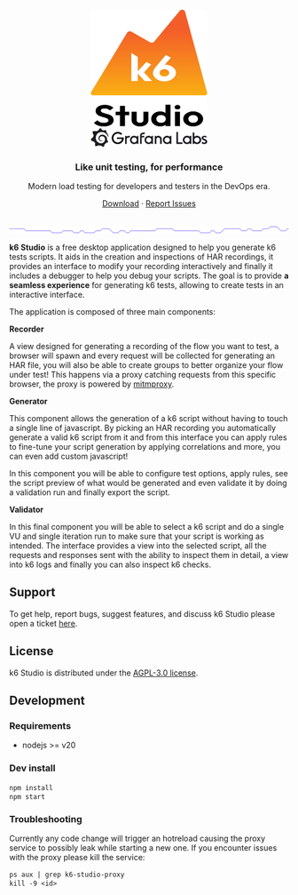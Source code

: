 <p align="center">
  <a href="https://k6.io/">
    <img src="assets/logo.svg" alt="k6" width="210" height="210" /><br>
    <img src="assets/grafana-labs.svg" alt="Grafana Labs" width="210" /><br>
  </a>
</p>

<h3 align="center">Like unit testing, for performance</h3>
<p align="center">Modern load testing for developers and testers in the DevOps era.</p>

<p align="center">
    <a href="https://github.com/grafana/k6-studio/releases">Download</a> ·
    <a href="https://github.com/grafana/k6-studio/issues">Report Issues</a>
</p>

<br/>
<img src="assets/github-hr.png" alt="---" />
<br/>

**k6 Studio** is a free desktop application designed to help you generate k6 tests scripts.
It aids in the creation and inspections of HAR recordings, it provides an interface to modify your recording interactively and finally it includes a debugger to help you debug your scripts.
The goal is to provide **a seamless experience** for generating k6 tests, allowing to create tests in an interactive interface.

The application is composed of three main components:

**Recorder**

A view designed for generating a recording of the flow you want to test, a browser will spawn and every request will be collected for generating an HAR file, you will also be able to create groups to better organize your flow under test!
This happens via a proxy catching requests from this specific browser, the proxy is powered by [mitmproxy](https://github.com/mitmproxy/mitmproxy).

**Generator**

This component allows the generation of a k6 script without having to touch a single line of javascript.
By picking an HAR recording you automatically generate a valid k6 script from it and from this interface you can apply rules to fine-tune your script generation by applying correlations and more, you can even add custom javascript!

In this component you will be able to configure test options, apply rules, see the script preview of what would be generated and even validate it by doing a validation run and finally export the script.

**Validator**

In this final component you will be able to select a k6 script and do a single VU and single iteration run to make sure that your script is working as intended.
The interface provides a view into the selected script, all the requests and responses sent with the ability to inspect them in detail, a view into k6 logs and finally you can also inspect k6 checks.

## Support

To get help, report bugs, suggest features, and discuss k6 Studio please open a ticket [here](https://github.com/grafana/k6-studio/issues).

## License

k6 Studio is distributed under the [AGPL-3.0 license](https://github.com/grafana/k6-studio/blob/master/LICENSE).

## Development

### Requirements

- nodejs >= v20

### Dev install

```
npm install
npm start
```

### Troubleshooting

Currently any code change will trigger an hotreload causing the proxy service to possibly leak while starting a new one. 
If you encounter issues with the proxy please kill the service:

```
ps aux | grep k6-studio-proxy
kill -9 <id>
```
